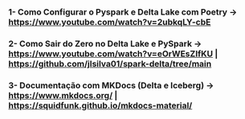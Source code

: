 
### 1- Como Configurar o Pyspark e Delta Lake com Poetry -> https://www.youtube.com/watch?v=2ubkqLY-cbE
### 2- Como Sair do Zero no Delta Lake e PySpark -> https://www.youtube.com/watch?v=eOrWEsZIfKU  |  https://github.com/jlsilva01/spark-delta/tree/main
### 3- Documentação com MKDocs (Delta e Iceberg) -> https://www.mkdocs.org/  |  https://squidfunk.github.io/mkdocs-material/

